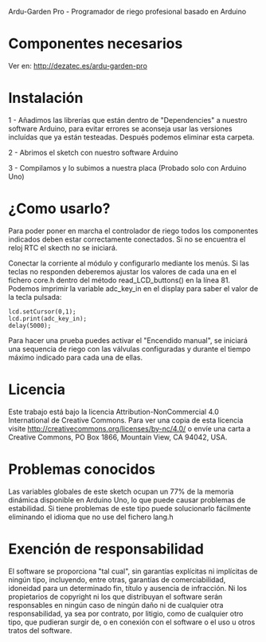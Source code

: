 Ardu-Garden Pro - Programador de riego profesional basado en Arduino

# Componentes necesarios

Ver en: http://dezatec.es/ardu-garden-pro

# Instalación

1 - Añadimos las librerías que están dentro de "Dependencies" a nuestro software Arduino, para evitar errores se aconseja usar las versiones incluídas que ya están testeadas. Después podemos eliminar esta carpeta.

2 - Abrimos el sketch con nuestro software Arduino

3 - Compilamos y lo subimos a nuestra placa (Probado solo con Arduino Uno)

# ¿Como usarlo?

Para poder poner en marcha el controlador de riego todos los componentes indicados deben estar correctamente conectados. Si no se encuentra el reloj RTC el skecth no se iniciará.

Conectar la corriente al módulo y configurarlo mediante los menús. Si las teclas no responden deberemos ajustar los valores de cada una en el fichero core.h dentro del método read_LCD_buttons() en la línea 81. Podemos imprimir la variable adc_key_in en el display para saber el valor de la tecla pulsada:

    lcd.setCursor(0,1);
    lcd.print(adc_key_in);
    delay(5000);

Para hacer una prueba puedes activar el "Encendido manual", se iniciará una sequencia de riego con las válvulas configuradas y durante el tiempo máximo indicado para cada una de ellas.

# Licencia

Este trabajo está bajo la licencia Attribution-NonCommercial 4.0 International de Creative Commons. Para ver una copia de esta licencia visite http://creativecommons.org/licenses/by-nc/4.0/ o envíe una carta a Creative Commons, PO Box 1866, Mountain View, CA 94042, USA.

# Problemas conocidos

Las variables globales de este sketch ocupan un 77% de la memoria dinámica disponible en Arduino Uno, lo que puede causar problemas de estabilidad. Si tiene problemas de este tipo puede solucionarlo fácilmente eliminando el idioma que no use del fichero lang.h

# Exención de responsabilidad

El software se proporciona "tal cual", sin garantías explícitas ni implícitas de ningún tipo, incluyendo, entre otras, garantías de comerciabilidad, idoneidad para un determinado fin, título y ausencia de infracción. Ni los propietarios de copyright ni los que distribuyan el software serán responsables en ningún caso de ningún daño ni de cualquier otra responsabilidad, ya sea por contrato, por litigio, como de cualquier otro tipo, que pudieran surgir de, o en conexión con el software o el uso u otros tratos del software.
